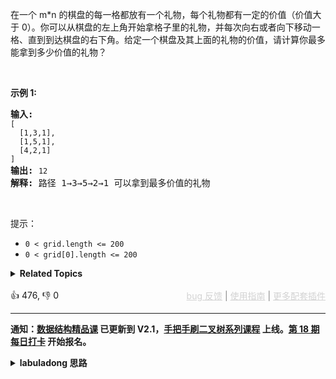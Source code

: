 <p>在一个 m*n 的棋盘的每一格都放有一个礼物，每个礼物都有一定的价值（价值大于 0）。你可以从棋盘的左上角开始拿格子里的礼物，并每次向右或者向下移动一格、直到到达棋盘的右下角。给定一个棋盘及其上面的礼物的价值，请计算你最多能拿到多少价值的礼物？</p>

<p>&nbsp;</p>

<p><strong>示例 1:</strong></p>

<pre><strong>输入:</strong> 
<span><code>[
&nbsp; [1,3,1],
&nbsp; [1,5,1],
&nbsp; [4,2,1]
]</code></span>
<strong>输出:</strong> <span><code>12
</code></span><strong>解释:</strong> 路径 1→3→5→2→1 可以拿到最多价值的礼物</pre>

<p>&nbsp;</p>

<p>提示：</p>

<ul> 
 <li><code>0 &lt; grid.length &lt;= 200</code></li> 
 <li><code>0 &lt; grid[0].length &lt;= 200</code></li> 
</ul>

<details><summary><strong>Related Topics</strong></summary>数组 | 动态规划 | 矩阵</details><br>

<div>👍 476, 👎 0<span style='float: right;'><span style='color: gray;'><a href='https://github.com/labuladong/fucking-algorithm/discussions/939' target='_blank' style='color: lightgray;text-decoration: underline;'>bug 反馈</a> | <a href='https://labuladong.gitee.io/article/fname.html?fname=jb插件简介' target='_blank' style='color: lightgray;text-decoration: underline;'>使用指南</a> | <a href='https://labuladong.github.io/algo/images/others/%E5%85%A8%E5%AE%B6%E6%A1%B6.jpg' target='_blank' style='color: lightgray;text-decoration: underline;'>更多配套插件</a></span></span></div>

<div id="labuladong"><hr>

**通知：[数据结构精品课](https://aep.h5.xeknow.com/s/1XJHEO) 已更新到 V2.1，[手把手刷二叉树系列课程](https://aep.xet.tech/s/3YGcq3) 上线。[第 18 期每日打卡](https://aep.xet.tech/s/2PLO1n) 开始报名。**

<details><summary><strong>labuladong 思路</strong></summary>

## 基本思路

这题就是前文 [最小路径和问题](https://labuladong.github.io/article/fname.html?fname=最小路径和) 中讲的 [64. 最小路径和（中等）](/problems/minimum-path-sum)，几乎完全一样，你只需要把那道题解法中的 `min` 改成 `max` 即可解决这道题。

**标签：[动态规划](https://mp.weixin.qq.com/mp/appmsgalbum?__biz=MzAxODQxMDM0Mw==&action=getalbum&album_id=1318881141113536512)**

## 解法代码

<div class="tab-panel"><div class="tab-nav">
<button data-tab-item="cpp" class="tab-nav-button btn " data-tab-group="default" onclick="switchTab(this)">cpp🤖</button>

<button data-tab-item="python" class="tab-nav-button btn " data-tab-group="default" onclick="switchTab(this)">python🤖</button>

<button data-tab-item="java" class="tab-nav-button btn active" data-tab-group="default" onclick="switchTab(this)">java🟢</button>

<button data-tab-item="go" class="tab-nav-button btn " data-tab-group="default" onclick="switchTab(this)">go🤖</button>

<button data-tab-item="javascript" class="tab-nav-button btn " data-tab-group="default" onclick="switchTab(this)">javascript🤖</button>
</div><div class="tab-content">
<div data-tab-item="cpp" class="tab-item " data-tab-group="default"><div class="highlight">

```cpp
// 注意：cpp 代码由 chatGPT🤖 根据我的 java 代码翻译，旨在帮助不同背景的读者理解算法逻辑。
// 本代码已经通过力扣的全部测试用例，可直接粘贴提交。

class Solution {
public:
    int maxValue(vector<vector<int>>& grid) {
        int m = grid.size();
        int n = grid[0].size();
        vector<vector<int>> dp(m, vector<int>(n, 0));

        /**** base case ****/
        dp[0][0] = grid[0][0];
        for (int i = 1; i < m; i++)
            dp[i][0] = dp[i - 1][0] + grid[i][0];

        for (int j = 1; j < n; j++)
            dp[0][j] = dp[0][j - 1] + grid[0][j];

        // 状态转移
        for (int i = 1; i < m; i++) {
            for (int j = 1; j < n; j++) {
                dp[i][j] = max(
                    dp[i - 1][j],
                    dp[i][j - 1]
                ) + grid[i][j];
            }
        }
        return dp[m - 1][n - 1];
    }
};
```

</div></div>

<div data-tab-item="python" class="tab-item " data-tab-group="default"><div class="highlight">

```python
# 注意：python 代码由 chatGPT🤖 根据我的 java 代码翻译，旨在帮助不同背景的读者理解算法逻辑。
# 本代码已经通过力扣的全部测试用例，可直接粘贴提交。

class Solution:
    def maxValue(self, grid: List[List[int]]) -> int:
        m = len(grid)
        n = len(grid[0])
        dp = [[0] * n for _ in range(m)]

        # base case
        dp[0][0] = grid[0][0]
        for i in range(1, m):
            dp[i][0] = dp[i - 1][0] + grid[i][0]

        for j in range(1, n):
            dp[0][j] = dp[0][j - 1] + grid[0][j]

        # 状态转移
        for i in range(1, m):
            for j in range(1, n):
                dp[i][j] = max(
                    dp[i - 1][j],
                    dp[i][j - 1]
                ) + grid[i][j]

        return dp[m - 1][n - 1]
```

</div></div>

<div data-tab-item="java" class="tab-item active" data-tab-group="default"><div class="highlight">

```java
class Solution {
    public int maxValue(int[][] grid) {
        int m = grid.length;
        int n = grid[0].length;
        int[][] dp = new int[m][n];

        /**** base case ****/
        dp[0][0] = grid[0][0];
        for (int i = 1; i < m; i++)
            dp[i][0] = dp[i - 1][0] + grid[i][0];

        for (int j = 1; j < n; j++)
            dp[0][j] = dp[0][j - 1] + grid[0][j];

        // 状态转移
        for (int i = 1; i < m; i++) {
            for (int j = 1; j < n; j++) {
                dp[i][j] = Math.max(
                    dp[i - 1][j],
                    dp[i][j - 1]
                ) + grid[i][j];
            }
        }
        return dp[m - 1][n - 1];
    }
}
```

</div></div>

<div data-tab-item="go" class="tab-item " data-tab-group="default"><div class="highlight">

```go
// 注意：go 代码由 chatGPT🤖 根据我的 java 代码翻译，旨在帮助不同背景的读者理解算法逻辑。
// 本代码已经通过力扣的全部测试用例，可直接粘贴提交。

func maxValue(grid [][]int) int {
    m := len(grid)
    n := len(grid[0])
    dp := make([][]int, m)
    for i := range dp {
        dp[i] = make([]int, n)
    }

    /**** base case ****/
    dp[0][0] = grid[0][0]
    for i := 1; i < m; i++ {
        dp[i][0] = dp[i-1][0] + grid[i][0]
    }

    for j := 1; j < n; j++ {
        dp[0][j] = dp[0][j-1] + grid[0][j]
    }

    // 状态转移
    for i := 1; i < m; i++ {
        for j := 1; j < n; j++ {
            dp[i][j] = max(
                dp[i-1][j],
                dp[i][j-1],
            ) + grid[i][j]
        }
    }
    return dp[m-1][n-1]
}

func max(nums ...int) int {
    res := nums[0]
    for _, num := range nums[1:] {
        if num > res {
            res = num
        }
    }
    return res
}
```

</div></div>

<div data-tab-item="javascript" class="tab-item " data-tab-group="default"><div class="highlight">

```javascript
// 注意：javascript 代码由 chatGPT🤖 根据我的 java 代码翻译，旨在帮助不同背景的读者理解算法逻辑。
// 本代码已经通过力扣的全部测试用例，可直接粘贴提交。

var maxValue = function(grid) {
    let m = grid.length;
    let n = grid[0].length;
    let dp = new Array(m).fill().map(() => new Array(n).fill(0));

    /**** base case ****/
    dp[0][0] = grid[0][0];
    for (let i = 1; i < m; i++)
        dp[i][0] = dp[i - 1][0] + grid[i][0];

    for (let j = 1; j < n; j++)
        dp[0][j] = dp[0][j - 1] + grid[0][j];

    // 状态转移
    for (let i = 1; i < m; i++) {
        for (let j = 1; j < n; j++) {
            dp[i][j] = Math.max(
                dp[i - 1][j],
                dp[i][j - 1]
            ) + grid[i][j];
        }
    }
    return dp[m - 1][n - 1];
};
```

</div></div>
</div></div>

</details>
</div>



